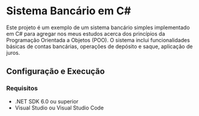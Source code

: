 # Sistema Bancário em C#

Este projeto é um exemplo de um sistema bancário simples implementado em C# para agregar nos meus estudos acerca dos princípios da Programação Orientada a Objetos (POO). O sistema inclui funcionalidades básicas de contas bancárias, operações de depósito e saque, aplicação de juros.

## Configuração e Execução
### Requisitos
- .NET SDK 6.0 ou superior
- Visual Studio ou Visual Studio Code